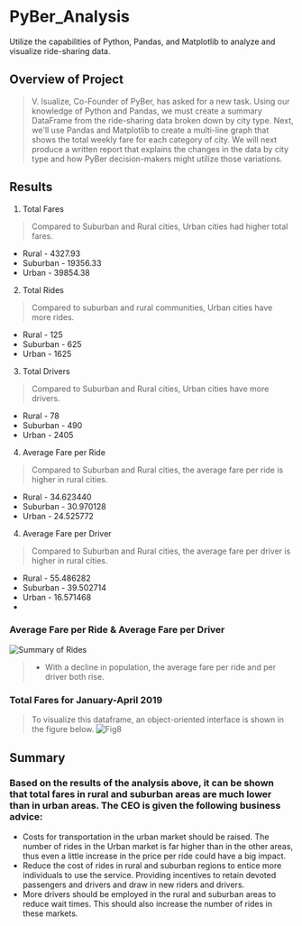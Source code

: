 # PyBer_Analysis
Utilize the capabilities of Python, Pandas, and Matplotlib to analyze and visualize ride-sharing data.

## Overview of Project
>V. Isualize, Co-Founder of PyBer, has asked for a new task. Using our knowledge of Python and Pandas, we must create a summary DataFrame from the ride-sharing data broken down by city type. Next, we'll use Pandas and Matplotlib to create a multi-line graph that shows the total weekly fare for each category of city. We will next produce a written report that explains the changes in the data by city type and how PyBer decision-makers might utilize those variations.

## Results

1. Total Fares
>Compared to Suburban and Rural cities, Urban cities had higher total fares.
- Rural - 4327.93
- Suburban - 19356.33
- Urban - 39854.38

2. Total Rides
>Compared to suburban and rural communities, Urban cities have more rides.
- Rural - 125
- Suburban - 625
- Urban - 1625

3. Total Drivers
>Compared to Suburban and Rural cities, Urban cities have more drivers.
- Rural - 78
- Suburban - 490
- Urban - 2405

4. Average Fare per Ride
>Compared to Suburban and Rural cities, the average fare per ride is higher in rural cities.
- Rural - 34.623440
- Suburban - 30.970128
- Urban - 24.525772

4. Average Fare per Driver
>Compared to Suburban and Rural cities, the average fare per driver is higher in rural cities.
- Rural - 55.486282
- Suburban - 39.502714
- Urban - 16.571468
-
### Average Fare per Ride & Average Fare per Driver
![Summary of Rides](https://user-images.githubusercontent.com/107198518/179161771-ef9f6c5d-d801-493a-a46c-b41804ae559d.PNG)
> - With a decline in population, the average fare per ride and per driver both rise.

### Total Fares for January-April 2019
>To visualize this dataframe, an object-oriented interface is shown in the figure below.
![Fig8](https://user-images.githubusercontent.com/107198518/179161800-576ac399-c25c-4b5c-9b1b-dea0a17ebce3.png)

## Summary
### Based on the results of the analysis above, it can be shown that total fares in rural and suburban areas are much lower than in urban areas. The CEO is given the following business advice:
- Costs for transportation in the urban market should be raised. The number of rides in the Urban market is far higher than in the other areas, thus even a little increase in the price per ride could have a big impact.
- Reduce the cost of rides in rural and suburban regions to entice more individuals to use the service. Providing incentives to retain devoted passengers and drivers and draw in new riders and drivers.
- More drivers should be employed in the rural and suburban areas to reduce wait times. This should also increase the number of rides in these markets.
